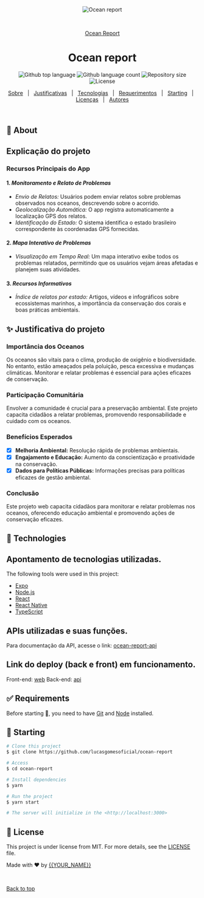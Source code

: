 <div align="center" id="top"> 
  <img src="./.github/app.gif" alt="Ocean report" />

&#xa0;

<a href="https://ocean-report.vercel.app/">Ocean Report</a>

</div>

<h1 align="center">Ocean report</h1>

<p align="center">
  <img alt="Github top language" src="https://img.shields.io/github/languages/top/lucasgomesoficial/ocean-report?color=56BEB8">

  <img alt="Github language count" src="https://img.shields.io/github/languages/count/lucasgomesoficial/ocean-report?color=56BEB8">

  <img alt="Repository size" src="https://img.shields.io/github/repo-size/lucasgomesoficial/ocean-report?color=56BEB8">

  <img alt="License" src="https://img.shields.io/github/license/lucasgomesoficial/ocean-report?color=56BEB8">

  <!-- <img alt="Github issues" src="https://img.shields.io/github/issues/lucasgomesoficial/ocean-report?color=56BEB8" /> -->

  <!-- <img alt="Github forks" src="https://img.shields.io/github/forks/lucasgomesoficial/ocean-report?color=56BEB8" /> -->

  <!-- <img alt="Github stars" src="https://img.shields.io/github/stars/lucasgomesoficial/ocean-report?color=56BEB8" /> -->
</p>

<!-- Status -->

<!-- <h4 align="center">
	🚧  Ocean report 🚀 Under construction...  🚧
</h4>

<hr> -->

<p align="center">
  <a href="#dart-about">Sobre</a> &#xa0; | &#xa0;
  <a href="#sparkles-justificativa-do-projeto">Justificativas</a> &#xa0; | &#xa0;
  <a href="#rocket-technologies">Tecnologias</a> &#xa0; | &#xa0;
  <a href="#white_check_mark-requirements">Requerimentos</a> &#xa0; | &#xa0;
  <a href="#checkered_flag-starting">Starting</a> &#xa0; | &#xa0;
  <a href="#memo-license">Licenças</a> &#xa0; | &#xa0;
  <a href="https://github.com/lucasgomesoficial" target="_blank">Autores</a>
</p>

<br>

## :dart: About

## Explicação do projeto

### Recursos Principais do App

#### 1. _Monitoramento e Relato de Problemas_

- _Envio de Relatos:_ Usuários podem enviar relatos sobre problemas observados nos oceanos, descrevendo sobre o acorrido.
- _Geolocalização Automática:_ O app registra automaticamente a localização GPS dos relatos.
- _Identificação do Estado:_ O sistema identifica o estado brasileiro correspondente às coordenadas GPS fornecidas.

#### 2. _Mapa Interativo de Problemas_

- _Visualização em Tempo Real:_ Um mapa interativo exibe todos os problemas relatados, permitindo que os usuários vejam áreas afetadas e planejem suas atividades.

#### 3. _Recursos Informativos_

- _Índice de relatos por estado:_ Artigos, vídeos e infográficos sobre ecossistemas marinhos, a importância da conservação dos corais e boas práticas ambientais.

## :sparkles: Justificativa do projeto

### Importância dos Oceanos

Os oceanos são vitais para o clima, produção de oxigênio e biodiversidade. No entanto, estão ameaçados pela poluição, pesca excessiva e mudanças climáticas. Monitorar e relatar problemas é essencial para ações eficazes de conservação.

### Participação Comunitária

Envolver a comunidade é crucial para a preservação ambiental. Este projeto capacita cidadãos a relatar problemas, promovendo responsabilidade e cuidado com os oceanos.

### Benefícios Esperados

- [x] **Melhoria Ambiental:** Resolução rápida de problemas ambientais.
- [x] **Engajamento e Educação:** Aumento da conscientização e proatividade na conservação.
- [x] **Dados para Políticas Públicas:** Informações precisas para políticas eficazes de gestão ambiental.

### Conclusão

Este projeto web capacita cidadãos para monitorar e relatar problemas nos oceanos, oferecendo educação ambiental e promovendo ações de conservação eficazes.

## :rocket: Technologies

## Apontamento de tecnologias utilizadas.

The following tools were used in this project:

- [Expo](https://expo.io/)
- [Node.js](https://nodejs.org/en/)
- [React](https://pt-br.reactjs.org/)
- [React Native](https://reactnative.dev/)
- [TypeScript](https://www.typescriptlang.org/)

## APIs utilizadas e suas funções.

Para documentação da API, acesse o link: [ocean-report-api](https://ocean-report-production.up.railway.app/docs)

## Link do deploy (back e front) em funcionamento.

Front-end: [web](https://ocean-report.vercel.app/)
Back-end: [api](https://ocean-report-production.up.railway.app)

## :white_check_mark: Requirements

Before starting :checkered_flag:, you need to have [Git](https://git-scm.com) and [Node](https://nodejs.org/en/) installed.

## :checkered_flag: Starting

```bash
# Clone this project
$ git clone https://github.com/lucasgomesoficial/ocean-report

# Access
$ cd ocean-report

# Install dependencies
$ yarn

# Run the project
$ yarn start

# The server will initialize in the <http://localhost:3000>
```

## :memo: License

This project is under license from MIT. For more details, see the [LICENSE](LICENSE.md) file.

Made with :heart: by <a href="https://github.com/lucasgomesoficial" target="_blank">{{YOUR_NAME}}</a>

&#xa0;

<a href="#top">Back to top</a>

